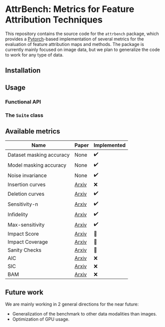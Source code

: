 # AttrBench: Metrics for Feature Attribution Techniques
This repository contains the source code for the `attrbench` package, which provides a [Pytorch]()-based implementation of several metrics for the evaluation of feature attribution maps and methods. The package is currently mainly focused on image data, but we plan to generalize the code to work for any type of data.

## Installation

## Usage
### Functional API

### The `Suite` class

## Available metrics
| Name | Paper | Implemented |
| ---- | ----- | ----------- |
| Dataset masking accuracy | None | :heavy_check_mark: |
| Model masking accuracy | None | :heavy_check_mark: |
| Noise invariance | None | :heavy_check_mark: |
| Insertion curves | [Arxiv](https://arxiv.org/abs/1806.07421) | :x: |
| Deletion curves | [Arxiv](https://arxiv.org/abs/1806.07421) | :heavy_check_mark: |
| Sensitivity-n | [Arxiv](https://arxiv.org/abs/1711.06104) | :heavy_check_mark: |
| Infidelity | [Arxiv](https://arxiv.org/abs/1901.09392) | :heavy_check_mark: |
| Max-sensitivity | [Arxiv](https://arxiv.org/abs/1901.09392) | :heavy_check_mark: |
| Impact Score | [Arxiv](https://arxiv.org/abs/1910.07387) | :construction: |
| Impact Coverage | [Arxiv](https://arxiv.org/abs/1910.07387) | :construction: |
| Sanity Checks | [Arxiv](https://arxiv.org/abs/1810.03292) | :construction: |
| AIC | [Arxiv](https://arxiv.org/abs/1906.02825) | :x: |
| SIC | [Arxiv](https://arxiv.org/abs/1906.02825) | :x: |
| BAM | [Arxiv](https://arxiv.org/abs/1907.09701) | :x: |

## Future work
We are mainly working in 2 general directions for the near future:
- Generalization of the benchmark to other data modalities than images.
- Optimization of GPU usage.
